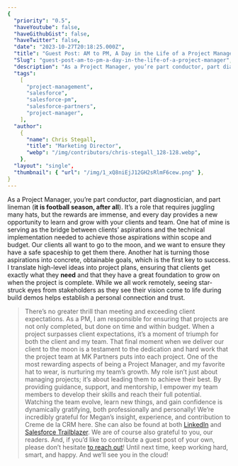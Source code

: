 ```yaml
---
{
  "priority": "0.5",
  "haveYoutube": false,
  "haveGithubGist": false,
  "haveTwitter": false,
  "date": "2023-10-27T20:18:25.000Z",
  "title": "Guest Post: AM to PM, A Day in the Life of a Project Manager",
  "Slug": "guest-post-am-to-pm-a-day-in-the-life-of-a-project-manager",
  "description": "As a Project Manager, you’re part conductor, part diagnostician, and part lineman (it is football season, after all). It’s a role that requires juggling many hats, but the rewards are immense, and every day provides a new opportunity to learn and grow with your clients and team..",
  "tags":
    [
      "project-management",
      "salesforce",
      "salesforce-pm",
      "salesforce-partners",
      "project-manager",
    ],
  "author":
    {
      "name": Chris Stegall,
      "title": "Marketing Director",
      "webp": "/img/contributors/chris-stegall_128-128.webp",
    },
  "layout": "single",
  "thumbnail": { "url": "/img/1_xQ8niEjJ12GH2sRlmF6cew.png" },
}
---
```


As a Project Manager, you’re part conductor, part diagnostician, and part lineman (**it is football season, after all**). It’s a role that requires juggling many hats, but the rewards are immense, and every day provides a new opportunity to learn and grow with your clients and team.
One hat of mine is serving as the bridge between clients’ aspirations and the technical implementation needed to achieve those aspirations within scope and budget. Our clients all want to go to the moon, and we want to ensure they have a safe spaceship to get them there.
Another hat is turning those aspirations into concrete, obtainable goals, which is the first key to success. I translate high-level ideas into project plans, ensuring that clients get exactly what they **need** and that they have a great foundation to grow on when the project is complete. While we all work remotely, seeing star-struck eyes from stakeholders as they see their vision come to life during build demos helps establish a personal connection and trust.

> There’s no greater thrill than meeting and exceeding client expectations.
> As a PM, I am responsible for ensuring that projects are not only completed, but done on time and within budget. When a project surpasses client expectations, it’s a moment of triumph for both the client and my team. That final moment when we deliver our client to the moon is a testament to the dedication and hard work that the project team at MK Partners puts into each project.
> One of the most rewarding aspects of being a Project Manager, and my favorite hat to wear, is nurturing my team’s growth. My role isn’t just about managing projects; it’s about leading them to achieve their best. By providing guidance, support, and mentorship, I empower my team members to develop their skills and reach their full potential. Watching the team evolve, learn new things, and gain confidence is dynamically gratifying, both professionally and personally!
> We’re incredibly grateful for Megan’s insight, experience, and contribution to Creme de la CRM here. She can also be found at both [LinkedIn](https://www.linkedin.com/in/megan-laputz/) and [Salesforce Trailblazer](https://www.salesforce.com/trailblazer/mlaputz).
> We are of course also grateful to you, our readers. And, if you’d like to contribute a guest post of your own, please don’t hesitate [to reach out](https://mkpartners.com/)!
> Until next time, keep working hard, smart, and happy. And we’ll see you in the cloud!
